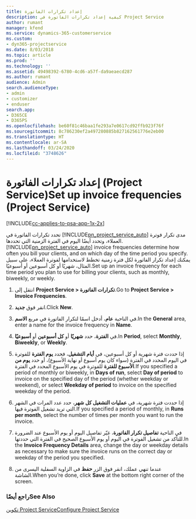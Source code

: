 ```yaml
---
title: إعداد تكرارات الفاتورة‬
description: كيفية إعداد تكرارات الفاتورة في Project Service
author: rumant
manager: kfend
ms.service: dynamics-365-customerservice
ms.custom:
- dyn365-projectservice
ms.date: 8/03/2018
ms.topic: article
ms.prod: ''
ms.technology: ''
ms.assetid: 49498392-6780-4cd6-a57f-da9aeaecd287
ms.author: rumant
audience: Admin
search.audienceType:
- admin
- customizer
- enduser
search.app:
- D365CE
- D365PS
ms.openlocfilehash: be60f81c46baa1fe293a7e0617cd92ffb923f76f
ms.sourcegitcommit: 8c786230ef2a497280885b827162561776e2eb00
ms.translationtype: HT
ms.contentlocale: ar-SA
ms.lasthandoff: 03/24/2020
ms.locfileid: "3748626"
---
```

# <a name="set-up-invoice-frequencies-project-service"></a><span data-ttu-id="2df10-103">إعداد تكرارات الفاتورة (Project Service)</span><span class="sxs-lookup"><span data-stu-id="2df10-103">Set up invoice frequencies (Project Service)</span></span>

[!INCLUDE[cc-applies-to-psa-app-1x-2x](../includes/cc-applies-to-psa-app-1x-2x.md)]

<span data-ttu-id="2df10-104">تحدد تكرارات الفاتورة‬ في [!INCLUDE[pn_project_service_auto](../includes/pn-project-service-auto.md)] مدى تكرار فوترة العملاء، وتحدد أيضًا اليوم في الفترة الزمنية التي تحددها.</span><span class="sxs-lookup"><span data-stu-id="2df10-104">[!INCLUDE[pn_project_service_auto](../includes/pn-project-service-auto.md)] invoice frequencies determine how often you bill your clients, and on which day of the time period you specify.</span></span> <span data-ttu-id="2df10-105">يمكنك إعداد تكرار الفاتورة لكل فترة زمنية تخطط لاستخدامها لفوترة العملاء، على سبيل المثال، شهريًا أو كل أسبوعين أو أسبوعيًا.</span><span class="sxs-lookup"><span data-stu-id="2df10-105">Set up an invoice frequency for each time period you plan to use for billing your clients, such as monthly, biweekly, or weekly.</span></span>  
  
1.  <span data-ttu-id="2df10-106">انتقل إلى **Project Service > تكرارات الفاتورة**.</span><span class="sxs-lookup"><span data-stu-id="2df10-106">Go to **Project Service > Invoice Frequencies**.</span></span>  
  
2.  <span data-ttu-id="2df10-107">انقر فوق **جديد**.</span><span class="sxs-lookup"><span data-stu-id="2df10-107">Click **New**.</span></span>  
  
3.  <span data-ttu-id="2df10-108">في الناحية **عام**، أدخل اسمًا لتكرار الفاتورة في مربع **الاسم**.</span><span class="sxs-lookup"><span data-stu-id="2df10-108">In the **General** area, enter a name for the invoice frequency in **Name**.</span></span>  
  
4.  <span data-ttu-id="2df10-109">في **الفترة‬**، حدد **شهريًا** أو **كل أسبوعين** أو **أسبوعيًا‬**.</span><span class="sxs-lookup"><span data-stu-id="2df10-109">In **Period**, select **Monthly**, **Biweekly**, or **Weekly**.</span></span>  
  
5.  <span data-ttu-id="2df10-110">إذا حددت فترة شهرية أو كل أسبوعين، في **أيام التشغيل**، فحدد **يوم الفترة‬** للفوترة في اليوم المحدد في الفترة (سواء كان يوم أسبوع أو نهاية الأسبوع)، أو حدد **يوم من الأسبوع للفترة‬** للفوترة في يوم الأسبوع المحدد في الفترة.</span><span class="sxs-lookup"><span data-stu-id="2df10-110">If you specified a period of monthly or biweekly, in **Days of run**, select **Day of period** to invoice on the specified day of the period (whether weekday or weekend), or select **Weekday of period** to invoice on the specified weekday of the period.</span></span>  
  
6.  <span data-ttu-id="2df10-111">إذا حددت فترة شهرية، في **عمليات التشغيل كل شهر‬**، حدد عدد المرات في الشهر التي تريد تشغيل الفوترة فيها.</span><span class="sxs-lookup"><span data-stu-id="2df10-111">If you specified a period of monthly, in **Runs per month**, select the number of times per month you want to run the invoice.</span></span>  
  
7.  <span data-ttu-id="2df10-112">في الناحية **تفاصيل تكرار الفاتورة**، غيّر تفاصيل اليوم أو يوم الأسبوع عند الضرورة للتأكد من تشغيل الفوترة في اليوم أو يوم الأسبوع الصحيح في الفترة التي حددتها.</span><span class="sxs-lookup"><span data-stu-id="2df10-112">In the **Invoice Frequency Details** area, change the day or weekday details as necessary to make sure the invoice runs on the correct day or weekday of the period you specified.</span></span>  
  
8.  <span data-ttu-id="2df10-113">عندما تنهي عملك، انقر فوق الزر **حفظ** في الزاوية السفلية اليسرى من الشاشة.</span><span class="sxs-lookup"><span data-stu-id="2df10-113">When you’re done, click **Save** at the bottom right corner of the screen.</span></span>  
  
### <a name="see-also"></a><span data-ttu-id="2df10-114">راجع أيضًا</span><span class="sxs-lookup"><span data-stu-id="2df10-114">See Also</span></span>  
 [<span data-ttu-id="2df10-115">تكوين Project Service</span><span class="sxs-lookup"><span data-stu-id="2df10-115">Configure Project Service</span></span>](../project-service/configure.md)
